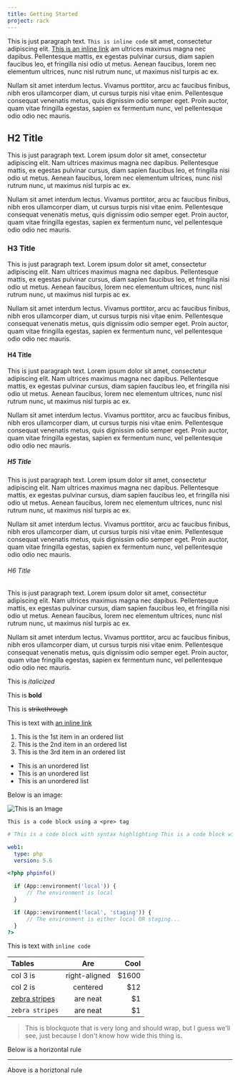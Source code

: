 ```yaml
---
title: Getting Started
project: rack
---
```


This is just paragraph text. `This is inline code` sit amet, consectetur adipiscing elit. [This is an inline link](#) am ultrices maximus magna nec dapibus. Pellentesque mattis, ex egestas pulvinar cursus, diam sapien faucibus leo, et fringilla nisi odio ut metus. Aenean faucibus, lorem nec elementum ultrices, nunc nisl rutrum nunc, ut maximus nisl turpis ac ex.

Nullam sit amet interdum lectus. Vivamus porttitor, arcu ac faucibus finibus, nibh eros ullamcorper diam, ut cursus turpis nisi vitae enim. Pellentesque consequat venenatis metus, quis dignissim odio semper eget. Proin auctor, quam vitae fringilla egestas, sapien ex fermentum nunc, vel pellentesque odio odio nec mauris.

## H2 Title
This is just paragraph text. Lorem ipsum dolor sit amet, consectetur adipiscing elit. Nam ultrices maximus magna nec dapibus. Pellentesque mattis, ex egestas pulvinar cursus, diam sapien faucibus leo, et fringilla nisi odio ut metus. Aenean faucibus, lorem nec elementum ultrices, nunc nisl rutrum nunc, ut maximus nisl turpis ac ex.

Nullam sit amet interdum lectus. Vivamus porttitor, arcu ac faucibus finibus, nibh eros ullamcorper diam, ut cursus turpis nisi vitae enim. Pellentesque consequat venenatis metus, quis dignissim odio semper eget. Proin auctor, quam vitae fringilla egestas, sapien ex fermentum nunc, vel pellentesque odio odio nec mauris.

### H3 Title
This is just paragraph text. Lorem ipsum dolor sit amet, consectetur adipiscing elit. Nam ultrices maximus magna nec dapibus. Pellentesque mattis, ex egestas pulvinar cursus, diam sapien faucibus leo, et fringilla nisi odio ut metus. Aenean faucibus, lorem nec elementum ultrices, nunc nisl rutrum nunc, ut maximus nisl turpis ac ex.

Nullam sit amet interdum lectus. Vivamus porttitor, arcu ac faucibus finibus, nibh eros ullamcorper diam, ut cursus turpis nisi vitae enim. Pellentesque consequat venenatis metus, quis dignissim odio semper eget. Proin auctor, quam vitae fringilla egestas, sapien ex fermentum nunc, vel pellentesque odio odio nec mauris.

#### H4 Title
This is just paragraph text. Lorem ipsum dolor sit amet, consectetur adipiscing elit. Nam ultrices maximus magna nec dapibus. Pellentesque mattis, ex egestas pulvinar cursus, diam sapien faucibus leo, et fringilla nisi odio ut metus. Aenean faucibus, lorem nec elementum ultrices, nunc nisl rutrum nunc, ut maximus nisl turpis ac ex.

Nullam sit amet interdum lectus. Vivamus porttitor, arcu ac faucibus finibus, nibh eros ullamcorper diam, ut cursus turpis nisi vitae enim. Pellentesque consequat venenatis metus, quis dignissim odio semper eget. Proin auctor, quam vitae fringilla egestas, sapien ex fermentum nunc, vel pellentesque odio odio nec mauris.

##### H5 Title
This is just paragraph text. Lorem ipsum dolor sit amet, consectetur adipiscing elit. Nam ultrices maximus magna nec dapibus. Pellentesque mattis, ex egestas pulvinar cursus, diam sapien faucibus leo, et fringilla nisi odio ut metus. Aenean faucibus, lorem nec elementum ultrices, nunc nisl rutrum nunc, ut maximus nisl turpis ac ex.

Nullam sit amet interdum lectus. Vivamus porttitor, arcu ac faucibus finibus, nibh eros ullamcorper diam, ut cursus turpis nisi vitae enim. Pellentesque consequat venenatis metus, quis dignissim odio semper eget. Proin auctor, quam vitae fringilla egestas, sapien ex fermentum nunc, vel pellentesque odio odio nec mauris.

###### H6 Title
This is just paragraph text. Lorem ipsum dolor sit amet, consectetur adipiscing elit. Nam ultrices maximus magna nec dapibus. Pellentesque mattis, ex egestas pulvinar cursus, diam sapien faucibus leo, et fringilla nisi odio ut metus. Aenean faucibus, lorem nec elementum ultrices, nunc nisl rutrum nunc, ut maximus nisl turpis ac ex.

Nullam sit amet interdum lectus. Vivamus porttitor, arcu ac faucibus finibus, nibh eros ullamcorper diam, ut cursus turpis nisi vitae enim. Pellentesque consequat venenatis metus, quis dignissim odio semper eget. Proin auctor, quam vitae fringilla egestas, sapien ex fermentum nunc, vel pellentesque odio odio nec mauris.

This is *italicized*

This is **bold**

This is ~~strikethrough~~

This is text with [an inline link](https://pagodabox.io)

1. This is the 1st item in an ordered list
2. This is the 2nd item in an ordered list
3. This is the 3rd item in an ordered list


* This is an unordered list
* This is an unordered list
* This is an unordered list

Below is an image:

![This is an Image](https://trello-attachments.s3.amazonaws.com/554b82df5e12ddf95313a8fe/381x198/e61e0a3ff391c11f24f10dfc8f88e770/upload_2015-05-07_at_9.26.24_am.png "This is an image")

```
This is a code block using a <pre> tag
```

```yaml
# This is a code block with syntax highlighting This is a code block with syntax highlighting This is a code block with syntax highlighting This is a code block with syntax highlighting This is a code block with syntax highlighting

web1:
  type: php
  version: 5.6
```

```php
<?php phpinfo()

  if (App::environment('local')) {
      // The environment is local
  }

  if (App::environment('local', 'staging')) {
      // The environment is either local OR staging...
  }
?>
```

This is text with `inline code`

| Tables             | Are           | Cool  |
|:-------------------|:-------------:| -----:|
| col 3 is           | right-aligned | $1600 |
| col 2 is           | centered      |   $12 |
| [zebra stripes](#) | are neat      |    $1 |
| `zebra stripes`    | are neat      |    $1 |

> This is blockquote that is very long and should wrap, but I guess we'll see, just because I don't know how wide this thing is.

Below is a horizontal rule

---

Above is a horiztonal rule
